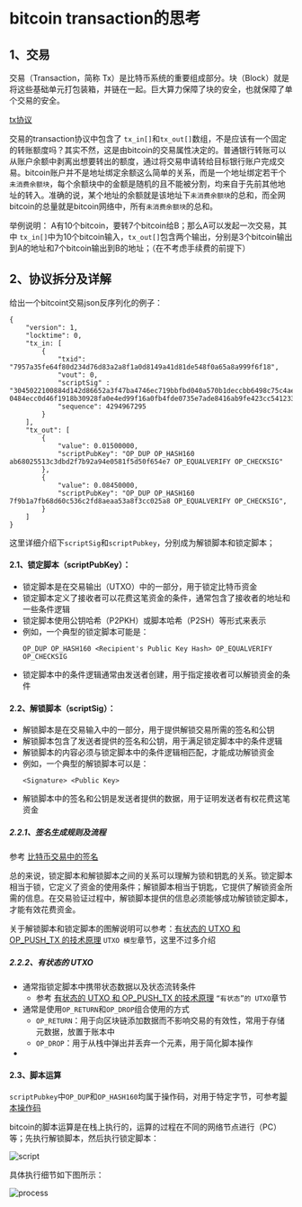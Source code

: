 bitcoin transaction的思考
============

## 1、交易
交易（Transaction，简称 Tx）是比特币系统的重要组成部分。块（Block）就是将这些基础单元打包装箱，并链在一起。巨大算力保障了块的安全，也就保障了单个交易的安全。

[tx协议](https://en.bitcoin.it/wiki/Protocol_documentation#tx)

交易的transaction协议中包含了 `tx_in[]`和`tx_out[]`数组，不是应该有一个固定的转账额度吗？其实不然，这是由bitcoin的交易属性决定的。普通银行转账可以从账户余额中剥离出想要转出的额度，通过将交易申请转给目标银行账户完成交易。bitcoin账户并不是地址绑定余额这么简单的关系，而是一个地址绑定若干个`未消费余额块`，每个余额块中的金额是随机的且不能被分割，均来自于先前其他地址的转入。准确的说，某个地址的余额就是该地址下`未消费余额块`的总和，而全网bitcoin的总量就是bitcoin网络中，所有`未消费余额块`的总和。

举例说明：
A有10个bitcoin，要转7个bitcoin给B；那么A可以发起一次交易，其中 `tx_in[]`中为10个bitcoin输入，`tx_out[]`包含两个输出，分别是3个bitcoin输出到A的地址和7个bitcoin输出到B的地址；（在不考虑手续费的前提下）

## 2、协议拆分及详解
给出一个bitcoint交易json反序列化的例子：
```
{
    "version": 1,
    "locktime": 0,
    "tx_in: [
        {
            "txid": "7957a35fe64f80d234d76d83a2a8f1a0d8149a41d81de548f0a65a8a999f6f18",
            "vout": 0,
            "scriptSig" : "3045022100884d142d86652a3f47ba4746ec719bbfbd040a570b1deccbb6498c75c4ae24cb02204b9f039ff08df09cbe9f6addac960298cad530a863ea8f53982c09db8f6e3813[ALL] 0484ecc0d46f1918b30928fa0e4ed99f16a0fb4fde0735e7ade8416ab9fe423cc5412336376789d172787ec3457eee41c04f4938de5cc17b4a10fa336a8d752adf",
            "sequence": 4294967295
        }
    ],
    "tx_out": [
        {
            "value": 0.01500000,
            "scriptPubKey": "OP_DUP OP_HASH160 ab68025513c3dbd2f7b92a94e0581f5d50f654e7 OP_EQUALVERIFY OP_CHECKSIG"
        },
        {
            "value": 0.08450000,
            "scriptPubKey": "OP_DUP OP_HASH160 7f9b1a7fb68d60c536c2fd8aeaa53a8f3cc025a8 OP_EQUALVERIFY OP_CHECKSIG",
        }
    ]
}
```
这里详细介绍下`scriptSig`和`scriptPubkey`，分别成为解锁脚本和锁定脚本；

#### 2.1、锁定脚本（scriptPubKey）：
- 锁定脚本是在交易输出（UTXO）中的一部分，用于锁定比特币资金
- 锁定脚本定义了接收者可以花费这笔资金的条件，通常包含了接收者的地址和一些条件逻辑
- 锁定脚本使用公钥哈希（P2PKH）或脚本哈希（P2SH）等形式来表示
- 例如，一个典型的锁定脚本可能是：
  ```
  OP_DUP OP_HASH160 <Recipient's Public Key Hash> OP_EQUALVERIFY OP_CHECKSIG
  ```
- 锁定脚本中的条件逻辑通常由发送者创建，用于指定接收者可以解锁资金的条件

#### 2.2、解锁脚本（scriptSig）：
- 解锁脚本是在交易输入中的一部分，用于提供解锁交易所需的签名和公钥
- 解锁脚本包含了发送者提供的签名和公钥，用于满足锁定脚本中的条件逻辑
- 解锁脚本的内容必须与锁定脚本中的条件逻辑相匹配，才能成功解锁资金
- 例如，一个典型的解锁脚本可以是：
  ```
  <Signature> <Public Key>
  ```
- 解锁脚本中的签名和公钥是发送者提供的数据，用于证明发送者有权花费这笔资金

##### 2.2.1、签名<Signature>生成规则及流程
参考 [比特币交易中的签名](https://aaron67.cc/2020/10/10/bitcoin-sign-transaction/)

总的来说，锁定脚本和解锁脚本之间的关系可以理解为锁和钥匙的关系。锁定脚本相当于锁，它定义了资金的使用条件；解锁脚本相当于钥匙，它提供了解锁资金所需的信息。在交易验证过程中，解锁脚本提供的信息必须能够成功解锁锁定脚本，才能有效花费资金。

关于解锁脚本和锁定脚本的图解说明可以参考：[有状态的 UTXO 和 OP_PUSH_TX 的技术原理](https://aaron67.cc/2022/03/06/bsv-stateful-utxo-and-op-push-tx/) `UTXO 模型`章节，这里不过多介绍  

##### 2.2.2、有状态的 UTXO
- 通常指锁定脚本中携带状态数据以及状态流转条件
  - 参考 [有状态的 UTXO 和 OP_PUSH_TX 的技术原理](https://aaron67.cc/2022/03/06/bsv-stateful-utxo-and-op-push-tx/) `“有状态”的 UTXO`章节
- 通常是使用`OP_RETURN`和`OP_DROP`组合使用的方式
  - `OP_RETURN`：用于向区块链添加数据而不影响交易的有效性，常用于存储元数据，放置于账本中
  - `OP_DROP`：用于从栈中弹出并丢弃一个元素，用于简化脚本操作
- 

#### 2.3、脚本运算
`scriptPubkey`中`OP_DUP`和`OP_HASH160`均属于操作码，对用于特定字节，可参考[脚本操作码](https://en.bitcoin.it/wiki/Script#Opcodes)

bitcoin的脚本运算是在栈上执行的，运算的过程在不同的网络节点进行（PC）等；先执行解锁脚本，然后执行锁定脚本：  

![script](https://github.com/jiuri-code/blockchain_playground/blob/main/picture/script.png)  

具体执行细节如下图所示：  

![process](https://github.com/jiuri-code/blockchain_playground/blob/main/picture/stack%20calculate.png)  

